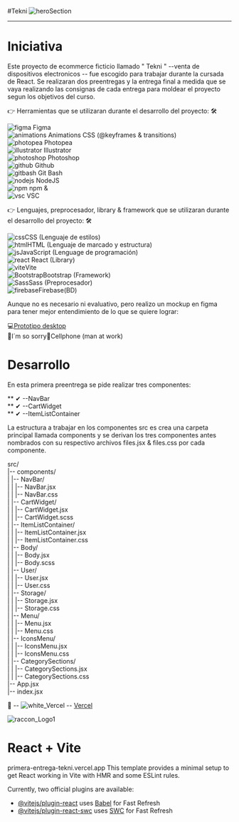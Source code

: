 #Tekni
![heroSection](https://github.com/DIGORACCOON4279/Preentrega2-DiegoMarinMora/assets/88150970/7f8b23be-b2ab-44c9-9443-4b080eeedb6c)</br>

********************************************************************************************************************************************************************************
# Iniciativa</br>

Este proyecto de ecommerce ficticio llamado " Tekni "  --venta de dispositivos electronicos --  fue escogido para trabajar durante la cursada de React. 
Se realizaran dos preentregas y la entrega final a medida que se vaya realizando las consignas de cada entrega para moldear el proyecto segun los objetivos del curso.</br>

👉 Herramientas que se utilizaran durante el desarrollo del proyecto: 🛠 </br>

![figma](https://github.com/DIGORACCOON4279/EntregaFinal/assets/88150970/fca318c0-6b7d-4046-b0aa-55a83f0419a3) Figma</br>
![animations](https://github.com/DIGORACCOON4279/EntregaFinal/assets/88150970/2fdc31da-eb29-4247-90d3-0b5727606aa7) Animations CSS (@keyframes & transitions)</br>
![photopea](https://github.com/DIGORACCOON4279/EntregaFinal/assets/88150970/ceac05f4-c505-4889-85d0-60a1566fc4ef) Photopea</br>
![illustrator](https://github.com/DIGORACCOON4279/Break-a-Leg/assets/88150970/01af6777-bc68-4e87-96c3-33cc5a6a76cf) Illustrator</br>
![photoshop](https://github.com/DIGORACCOON4279/Break-a-Leg/assets/88150970/bcba26da-b44f-41a3-8d48-9f1255ebe12b) Photoshop</br>
![github](https://github.com/DIGORACCOON4279/EntregaFinal/assets/88150970/01f94f79-8e78-42f8-bc9a-2b6707a9a36d) Github</br>
![gitbash](https://github.com/DIGORACCOON4279/EntregaFinal/assets/88150970/3d2e83ec-bea3-47bf-a5a4-d9524e0406b0) Git Bash </br>
![nodejs](https://github.com/DIGORACCOON4279/PrimeraEntrega-DiegoMarinMora/assets/88150970/1944cc14-d0b8-43f7-b859-7f15025239c0) NodeJS </br>
![npm](https://github.com/DIGORACCOON4279/Break-a-Leg/assets/88150970/e703b698-4589-43d5-b5ba-2a75693a3691) npm &</br>
![vsc](https://github.com/DIGORACCOON4279/EntregaFinal/assets/88150970/bd61bcc5-5a44-4c33-b675-d03bb01589c0) VSC</br>

👉 Lenguajes, preprocesador, library & framework que se utilizaran durante el desarrollo del proyecto: 🛠</br>

![css](https://github.com/DIGORACCOON4279/Break-a-Leg/assets/88150970/b2e2f475-b8d9-4188-aae4-fe7e9a7acf4a)CSS (Lenguaje de estilos)</br>
![html](https://github.com/DIGORACCOON4279/Break-a-Leg/assets/88150970/b0692228-5ca9-433d-a4c5-b52369d3c4bf)HTML (Lenguaje de marcado y estructura)</br>
![js](https://github.com/DIGORACCOON4279/Break-a-Leg/assets/88150970/1ef7c489-c0b4-41a6-bdce-b12d8c0654ad)JavaScript (Lenguage de programación)</br>
![react](https://github.com/DIGORACCOON4279/PrimeraEntrega-DiegoMarinMora/assets/88150970/af7de6da-ad17-45c7-95a6-3ef1e3c5f730) React (Library)</br>
![vite](https://github.com/DIGORACCOON4279/PrimeraEntrega-DiegoMarinMora/assets/88150970/f9c38eca-b09c-4f34-84a4-6e7d8ae983f0)Vite</br>
![Bootstrap](https://github.com/DIGORACCOON4279/Break-a-Leg/assets/88150970/570d9449-d0dc-4e46-b34c-cae994960cff)Bootstrap (Framework)</br>
![Sass](https://github.com/DIGORACCOON4279/Break-a-Leg/assets/88150970/97214254-d103-46e6-a306-8f5c3c10571c)Sass (Preprocesador)</br>
![firebase](https://github.com/DIGORACCOON4279/PrimeraEntrega-DiegoMarinMora/assets/88150970/9646a3cf-f814-482a-adad-d8e928df9b8c)Firebase(BD)</br>

Aunque no es necesario ni evaluativo, pero realizo un mockup en figma para tener mejor entendimiento de lo que se quiere lograr:</br>


💻[Prototipo desktop](https://www.figma.com/proto/uP83VlEVIz4hmSboxjuN2F/Tekny?page-id=2%3A10&type=design&node-id=57-589&viewport=-2255%2C1269%2C0.28&t=2HOa7ebSJPJxV5wp-1&scaling=scale-down&starting-point-node-id=57%3A589&mode=design)</br>
🚧I´m so sorry📱Cellphone (man at work)</br>
# Desarrollo</br>

En esta primera preentrega se pide realizar tres componentes:</br>

** ✔ --NavBar</br>
** ✔ --CartWidget</br>
** ✔ --ItemListContainer</br>

La estructura a trabajar en los componentes src es crea una carpeta principal llamada components y se derivan los tres componentes antes nombrados con su respectivo archivos files.jsx & files.css por cada componente.</br>

src/</br>
|-- components/</br>
|   |-- NavBar/</br>
|   |   |-- NavBar.jsx</br>
|   |   |-- NavBar.css</br>
|   |-- CartWidget/</br>
|   |   |-- CartWidget.jsx</br>
|   |   |-- CartWidget.scss</br>
|   |-- ItemListContainer/</br>
|   |   |-- ItemListContainer.jsx</br>
|   |   |-- ItemListContainer.css</br>
|   |-- Body/</br>
|   |   |-- Body.jsx</br>
|   |   |-- Body.scss</br>
|   |-- User/</br>
|   |   |-- User.jsx</br>
|   |   |-- User.css</br>
|   |-- Storage/</br>
|   |   |-- Storage.jsx</br>
|   |   |-- Storage.css</br>
|   |-- Menu/</br>
|   |   |-- Menu.jsx</br>
|   |   |-- Menu.css</br>
|   |-- IconsMenu/</br>
|   |   |-- IconsMenu.jsx</br>
|   |   |-- IconsMenu.css</br>
|   |-- CategorySections/</br>
|   |   |-- CategorySections.jsx</br>
|   |   |-- CategorySections.css</br>
|-- App.jsx</br>
|-- index.jsx</br>

🚀 -- ![white_Vercel](https://github.com/DIGORACCOON4279/PrimeraEntrega-DiegoMarinMora/assets/88150970/fb91138d-5ff2-4e82-a2f5-b2c8f0ea6b15) -- [Vercel](https://segunda-preentrega-diego-marin-mora.vercel.app/)</br>

![raccon_Logo1](https://github.com/DIGORACCOON4279/PrimeraEntrega-DiegoMarinMora/assets/88150970/1903b752-acc7-4d2b-95db-cf877319fcb7)</br>

# React + Vite</br>
primera-entrega-tekni.vercel.app
This template provides a minimal setup to get React working in Vite with HMR and some ESLint rules.</br>

Currently, two official plugins are available:</br>

- [@vitejs/plugin-react](https://github.com/vitejs/vite-plugin-react/blob/main/packages/plugin-react/README.md) uses [Babel](https://babeljs.io/) for Fast Refresh</br>
- [@vitejs/plugin-react-swc](https://github.com/vitejs/vite-plugin-react-swc) uses [SWC](https://swc.rs/) for Fast Refresh</br>

  

